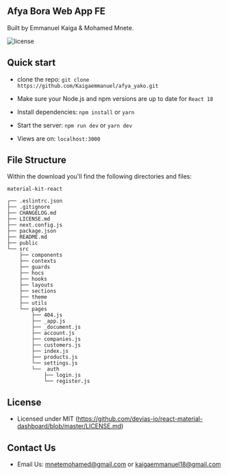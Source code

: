 ## Afya Bora Web App FE

Built by Emmanuel Kaiga & Mohamed Mnete.

![license](https://img.shields.io/badge/license-MIT-blue.svg)
                                               
## Quick start

- clone the repo: `git clone https://github.com/Kaigaemmanuel/afya_yako.git`

- Make sure your Node.js and npm versions are up to date for `React 18`

- Install dependencies: `npm install` or `yarn`

- Start the server: `npm run dev` or `yarn dev`

- Views are on: `localhost:3000`

## File Structure

Within the download you'll find the following directories and files:

```
material-kit-react

┌── .eslintrc.json
├── .gitignore
├── CHANGELOG.md
├── LICENSE.md
├── next.config.js
├── package.json
├── README.md
├── public
└── src
	├── components
	├── contexts
	├── guards
	├── hocs
	├── hooks
	├── layouts
	├── sections
	├── theme
	├── utils
	└── pages
		├── 404.js
		├── _app.js
		├── _document.js
		├── account.js
		├── companies.js
		├── customers.js
		├── index.js
		├── products.js
		└── settings.js
		└──  auth
			├── login.js
			└── register.js
```

## License

- Licensed under MIT (https://github.com/devias-io/react-material-dashboard/blob/master/LICENSE.md)

## Contact Us

- Email Us: mnetemohamed@gmail.com or kaigaemmanuel18@gmail.com
